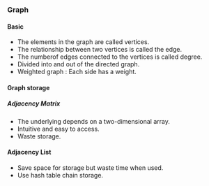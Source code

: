 ### Graph

#### Basic
- The elements in the graph are called vertices.
- The relationship between two vertices is called the edge.
- The numberof edges connected to the vertices is called degree.
- Divided into and out of the directed graph.
- Weighted graph : Each side has a weight.
#### Graph storage
##### Adjacency Matrix
- The underlying depends on a two-dimensional array.
- Intuitive and easy to access.
- Waste storage.
#### Adjacency List
- Save space for storage but waste time when used.
- Use hash table chain storage.